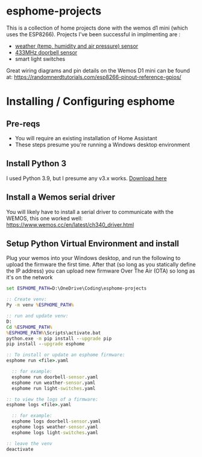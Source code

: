 # esphome-projects

This is a collection of home projects done with the wemos d1 mini (which uses the ESP8266). Projects I've been successful in implmenting are :
 - [weather (temp, humidity and air pressure) sensor](weather-sensor.md)
 - [433MHz doorbell sensor](doorbell-sensor.md)
 - smart light switches

Great wiring diagrams and pin details on the Wemos D1 mini can be found at: https://randomnerdtutorials.com/esp8266-pinout-reference-gpios/

# Installing / Configuring esphome

## Pre-reqs
- You will require an existing installation of Home Assistant
- These steps presume you're running a Windows desktop environment

## Install Python 3
I used Python 3.9, but I presume any v3.x works.  [Download here](https://www.python.org/downloads/)

## Install a Wemos serial driver
You will likely have to install a serial driver to communicate with the WEMOS, this one worked well:
https://www.wemos.cc/en/latest/ch340_driver.html

## Setup Python Virtual Environment and install 
Plug your wemos into your Windows desktop, and run the following to upload the firmware the first time. After that (so long as you statically define the IP address) you can upload new firmware Over The Air (OTA) so long as it's on the network

``` cmd
set ESPHOME_PATH=D:\OneDrive\Coding\esphome-projects

:: Create venv:
Py -m venv %ESPHOME_PATH%

:: run and update venv:
D:
Cd %ESPHOME_PATH%
%ESPHOME_PATH%\Scripts\activate.bat
python.exe -m pip install --upgrade pip
pip install --upgrade esphome

:: To install or update an esphome firmware:
esphome run <file>.yaml

  :: for example:
  esphome run doorbell-sensor.yaml
  esphome run weather-sensor.yaml
  esphome run light-switches.yaml

:: to view the logs of a firmware: 
esphome logs <file>.yaml

  :: for example:
  esphome logs doorbell-sensor.yaml
  esphome logs weather-sensor.yaml
  esphome logs light-switches.yaml

:: leave the venv
deactivate

```